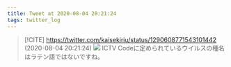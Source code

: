 ```yaml
---
title: Tweet at 2020-08-04 20:21:24
tags: twitter_log
---
```


> [!CITE] https://twitter.com/kaisekiriu/status/1290608771543101442 (2020-08-04 20:21:24)
> ![](https://twitter.com/kaisekiriu/status/1290608771543101442)
> ICTV Codeに定められているウイルスの種名はラテン語ではないですね。
